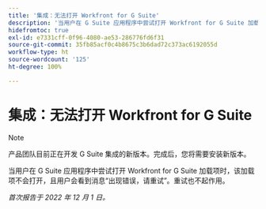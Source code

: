 ```yaml
---
title: '集成：无法打开 Workfront for G Suite'
description: '当用户在 G Suite 应用程序中尝试打开 Workfront for G Suite 加载项时，该加载项不会打开，且用户会看到消息“出现错误，请重试”。重试也不起作用。'
hidefromtoc: true
exl-id: e7331cff-0f96-4080-ae53-286776fd6f31
source-git-commit: 35fb85acf0c4b8675c3b6dad72c373ac6192055d
workflow-type: ht
source-wordcount: '125'
ht-degree: 100%

---
```


# 集成：无法打开 Workfront for G Suite

<!--Converted to Story-->

>[!NOTE]
>
>产品团队目前正在开发 G Suite 集成的新版本。完成后，您将需要安装新版本。

当用户在 G Suite 应用程序中尝试打开 Workfront for G Suite 加载项时，该加载项不会打开，且用户会看到消息“出现错误，请重试”。重试也不起作用。

_首次报告于 2022 年 12 月 1 日。_
